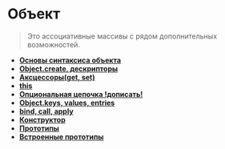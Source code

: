 # Объект
> Это ассоциативные массивы с рядом дополнительных возможностей.

* **<a href="./pages/basic">Основы синтаксиса объекта</a>**
* **<a href="./pages/create-with-descriptors">Object.create, дескрипторы</a>**
* **<a href="./pages/akscessor">Аксцессоры(get, set)</a>**
* **<a href="./pages/this">this</a>**
* **<a href="./pages/option-chain">Опциональная цепочка !дописать!</a>**
* **<a href="./pages/object-keys-values-entries">Object.keys, values, entries</a>**
* **<a href="./pages/bind-call-apply">bind, call, apply</a>**
* **<a href="./pages/constructor">Конструктор</a>**
* **<a href="./pages/prototype">Прототипы</a>**
* **<a href="./pages/default-prototype">Встроенные прототипы</a>**
